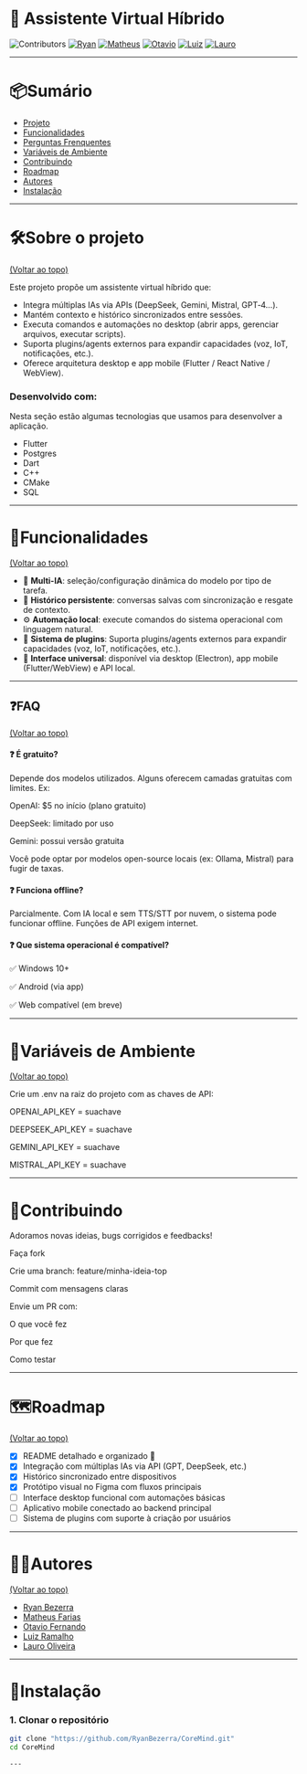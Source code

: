 # 🤖 Assistente Virtual Híbrido

![Contributors](https://img.shields.io/badge/contributors-5-red)
[![Ryan](https://img.shields.io/badge/@RyanBezerra-100000?style=flat&logo=github&logoColor=white)](https://github.com/RyanBezerra)
[![Matheus](https://img.shields.io/badge/@Matheusota2k-100000?style=flat&logo=github&logoColor=white)](https://github.com/Matheusota2k)
[![Otavio](https://img.shields.io/badge/@otav--io-100000?style=flat&logo=github&logoColor=white)](https://github.com/otav-io)
[![Luiz](https://img.shields.io/badge/@luizmont5-100000?style=flat&logo=github&logoColor=white)](https://github.com/luizmont5)
[![Lauro](https://img.shields.io/badge/@L4ur--o-100000?style=flat&logo=github&logoColor=white)](https://github.com/L4ur-o)

---

# 📦Sumário

- [Projeto](#Sobre-o-projeto)
- [Funcionalidades](#Funcionalidades)
- [Perguntas Frenquentes](#FAQ)
- [Variáveis de Ambiente](#Variáveis-de-Ambiente)
- [Contribuindo](#Contribuindo)
- [Roadmap](#Roadmap)
- [Autores](#Autores)
- [Instalação](#Instalação)

---

# 🛠️Sobre o projeto

[(Voltar ao topo)](#Sumário)

Este projeto propõe um assistente virtual híbrido que:

- Integra múltiplas IAs via APIs (DeepSeek, Gemini, Mistral, GPT‑4…).
- Mantém contexto e histórico sincronizados entre sessões.
- Executa comandos e automações no desktop (abrir apps, gerenciar arquivos, executar scripts).
- Suporta plugins/agents externos para expandir capacidades (voz, IoT, notificações, etc.).
- Oferece arquitetura desktop e app mobile (Flutter / React Native / WebView).

### Desenvolvido com:

Nesta seção estão algumas tecnologias que usamos para desenvolver a aplicação.

- Flutter  
- Postgres  
- Dart  
- C++  
- CMake  
- SQL  

---

# 📌Funcionalidades

[(Voltar ao topo)](#Sumário)

- 🧠 **Multi-IA**: seleção/configuração dinâmica do modelo por tipo de tarefa.
- 🧵 **Histórico persistente**: conversas salvas com sincronização e resgate de contexto.
- ⚙️ **Automação local**: execute comandos do sistema operacional com linguagem natural.
- 🧩 **Sistema de plugins**: Suporta plugins/agents externos para expandir capacidades (voz, IoT, notificações, etc.).
- 📡 **Interface universal**: disponível via desktop (Electron), app mobile (Flutter/WebView) e API local.

---

## ❓FAQ

[(Voltar ao topo)](#Sumário)


#### ❓ É gratuito?

Depende dos modelos utilizados. Alguns oferecem camadas gratuitas com limites. Ex:

OpenAI: $5 no início (plano gratuito)

DeepSeek: limitado por uso

Gemini: possui versão gratuita

Você pode optar por modelos open-source locais (ex: Ollama, Mistral) para fugir de taxas.

#### ❓ Funciona offline?

Parcialmente. Com IA local e sem TTS/STT por nuvem, o sistema pode funcionar offline. Funções de API exigem internet.

#### ❓ Que sistema operacional é compatível?

✅ Windows 10+

✅ Android (via app)

✅ Web compatível (em breve)

---

# 🔐Variáveis de Ambiente

[(Voltar ao topo)](#Sumário)

Crie um .env na raiz do projeto com as chaves de API:

OPENAI_API_KEY = suachave

DEEPSEEK_API_KEY = suachave

GEMINI_API_KEY = suachave

MISTRAL_API_KEY = suachave

---

# 🤝Contribuindo

Adoramos novas ideias, bugs corrigidos e feedbacks!

Faça fork

Crie uma branch: feature/minha-ideia-top

Commit com mensagens claras

Envie um PR com:

O que você fez

Por que fez

Como testar

---

# 🗺️Roadmap

[(Voltar ao topo)](#Sumário)

- [x] README detalhado e organizado 📘  
- [x] Integração com múltiplas IAs via API (GPT, DeepSeek, etc.)
- [x] Histórico sincronizado entre dispositivos
- [x] Protótipo visual no Figma com fluxos principais
- [ ] Interface desktop funcional com automações básicas
- [ ] Aplicativo mobile conectado ao backend principal
- [ ] Sistema de plugins com suporte à criação por usuários

---

# 👨‍💻Autores

[(Voltar ao topo)](#Sumário)

- [Ryan Bezerra](https://www.github.com/RyanBezerra)
- [Matheus Farias](https://github.com/Matheusota2k)
- [Otavio Fernando](https://github.com/otav-io)
- [Luiz Ramalho](https://github.com/luizmont5)
- [Lauro Oliveira](https://github.com/L4ur-o) 

---

# 🔧Instalação

### 1. Clonar o repositório

```bash
git clone "https://github.com/RyanBezerra/CoreMind.git"
cd CoreMind

---
